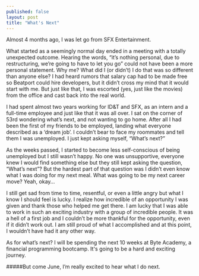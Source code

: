 ```yaml
---
published: false
layout: post
title: "What's Next"
---
```


Almost 4 months ago, I was let go from SFX Entertainment.

What started as a seemingly normal day ended in a meeting with a totally unexpected outcome. Hearing the words, “it’s nothing personal, due to restructuring, we’re going to have to let you go” could not have been a more personal statement. Why me? What did I (or didn’t) I do that was so different than anyone else? I had heard rumors that salary cap had to be made free so Beatport could hire developers, but it didn’t cross my mind that it would start with me.  But just like that, I was escorted (yes, just like the movies) from the office and cast back into the real world.

I had spent almost two years working for ID&T and SFX, as an intern and a full-time employee and just like that it was all over. I sat on the corner of 53rd wondering what’s next, and not wanting to go home. After all I had been the first of my friends to be employed, landing what everyone described as a ‘dream job’.  I couldn’t bear to face my roommates and tell them I was unemployed. I just kept asking myself, “What’s next?”  

As the weeks passed, I started to become less self-conscious of being unemployed but I still wasn’t happy. No one was unsupportive, everyone knew I would find something else but they still kept asking the question, “What’s next”? But the hardest part of that question was I didn’t even know what I was doing for my next meal. What was going to be my next career move? Yeah, okay…

I still get sad from time to time, resentful, or even a little angry but what I know I should feel is lucky. I  realize how incredible of an opportunity I was given and thank those who helped me get there. I am lucky that I was able to work in such an exciting industry with a group of incredible people. It was a hell of a first job and I couldn’t be more thankful for the opportunity, even if it didn’t work out. I am still proud of what I accomplished and at this point, I wouldn’t have had it any other way.

As for what’s next? I will be spending the next 10 weeks at Byte Academy, a financial programming bootcamp. It's going to be a hard and exciting journey.

#####But come June, I’m really excited to hear what I do next.  

